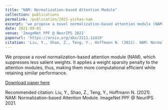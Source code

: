```yaml
---
title: "NAM: Normalization-based Attention Module"
collection: publications
permalink: /publication/2021-yichao-nam
excerpt: 'we propose a novel normalization-based attention module (NAM), which suppresses less salient weights. It applies a weight sparsity penalty to the attention modules, thus, making them more computational efficient while retaining similar performance.'
date: 2021-09-01
venue: 'ImageNet PPF @ NeurIPS 2021'
paperurl: 'https://arxiv.org/abs/2111.12419'
citation: 'Liu, Y., Shao, Z., Teng, Y., Hoffmann N. (2021). NAM: Normalization-based Attention Module. ImageNet PPF @ NeurIPS 2021.'
---
```


We propose a novel normalization-based attention module (NAM), which suppresses less salient weights. It applies a weight sparsity penalty to the attention modules, thus, making them more computational efficient while retaining similar performance.

[Download paper here](https://arxiv.org/abs/2111.12419)

Recommended citation: Liu, Y., Shao, Z., Teng, Y., Hoffmann N. (2021). NAM: Normalization-based Attention Module. ImageNet PPF @ NeurIPS 2021.
